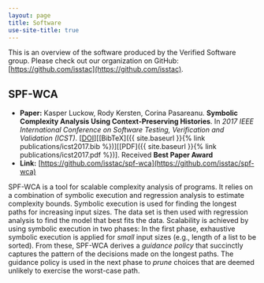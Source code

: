 ```yaml
---
layout: page
title: Software
use-site-title: true
---
```

This is an overview of the software produced by the Verified Software group. Please check out our organization on GitHub: [https://github.com/isstac](https://github.com/isstac).


## SPF-WCA

- **Paper:** Kasper Luckow, Rody Kersten, Corina Pasareanu. **Symbolic Complexity Analysis Using Context-Preserving Histories**. In *2017 IEEE International Conference on Software Testing, Verification and Validation (ICST)*. \[[DOI](https://doi.org/10.1109/ICST.2017.13)\]\[[BibTeX]({{ site.baseurl }}{% link publications/icst2017.bib %})\]\[[PDF]({{ site.baseurl }}{% link publications/icst2017.pdf %})\]. Received **Best Paper Award** 
- **Link:** [https://github.com/isstac/spf-wca](https://github.com/isstac/spf-wca)

SPF-WCA is a tool for scalable complexity analysis of programs. It relies on a combination of symbolic execution and regression analysis to estimate complexity bounds. Symbolic execution is used for finding the longest paths for increasing input sizes. The data set is then used with regression analysis to find the model that best fits the data. Scalability is achieved by using symbolic execution in two phases: In the first phase, exhaustive symbolic execution is applied for *small* input sizes (e.g., length of a list to be sorted). From these, SPF-WCA derives a *guidance policy* that succinctly captures the pattern of the decisions made on the longest paths. The guidance policy is used in the next phase to *prune* choices that are deemed unlikely to exercise the worst-case path.


